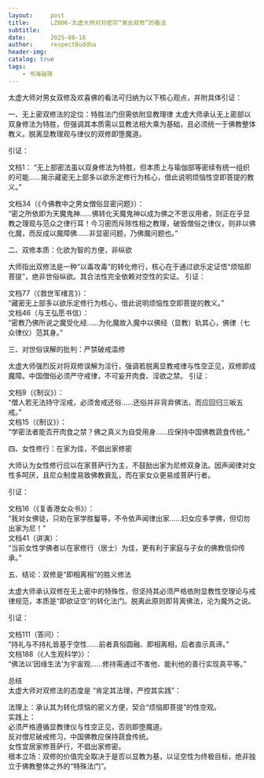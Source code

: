 ```yaml
---
layout:     post
title:      LZ006-太虚大师对对密宗“男女双修”的看法
subtitle:   
date:       2025-08-18
author:     respectBuddha
header-img: 
catalog: true
tags:
    - 书海骊珠
---
```


太虚大师对男女双修及欢喜佛的看法可归纳为以下核心观点，并附具体引证：

一、无上密双修法的定位：特胜法门但需依附显教理律
太虚大师承认无上密部以双身修法为特胜，但强调其本质需以显教法相大乘为基础，且必须统一于佛教整体教义。脱离显教理观与律仪的双修即堕魔道。

引证：

文档1：
“无上部密法虽以双身修法为特胜，但本质上与瑜伽部等密续有统一组织的可能……揭示藏密无上部多以欲乐定修行为核心，借此说明烦恼性空即菩提的教义。”

文档34（《今佛教中之男女僧俗显密问题》）：  
“密之所依即为天魔鬼神……佛转化天魔鬼神以成为佛之不思议用者，则正在乎显教之理观与范众之律行耳！今习密而斥除性相之教理，破毁僧俗之律仪，则非以佛化魔，而反成以魔障佛……非显密问题，乃佛魔问题也。”


二、双修本质：化欲为智的方便，非纵欲

大师指出双修法是一种“以毒攻毒”的转化修行，核心在于通过欲乐定证悟“烦恼即菩提”，绝非世俗纵欲。其合法性完全依赖对空性的实证。
引证：

文档77（《救世军绪言》）：  
“藏密无上部多以欲乐定修行为核心，借此说明烦恼性空即菩提的教义。”  
文档46（与王弘愿书信）：  
“密教乃佛所说之魔受化经……为化魔故入魔中以佛经（显教）轨其心，佛律（七众律仪）范其身。”


三、对世俗误解的批判：严禁破戒滥修

太虚大师强烈反对将双修误解为淫行，强调若脱离显教戒律与性空正见，双修即成魔障。中国僧俗必须严守戒律，不可妄开肉食、淫欲之禁。
引证：

文档9（《制议》）：  
“僧人若无法持守淫戒，必须舍戒还俗……还俗并非背弃佛法，而应回归三皈五戒。”  
文档15（《制议》）：  
“学密法者能否开肉食之禁？佛之真义为自受用身……应保持中国佛教蔬食传统。”  


四、女性修行：在家为佳，不倡出家修密

大师认为女性修行应以在家菩萨行为主，不鼓励出家为尼修双身法。因声闻律对女性多呵厌，且尼众制度易致佛教衰乱，而在家女众更易成菩萨行者。  

引证：

文档16（《复香港女众书》）：  
“我对女佛徒，只劝在家学胜鬘等，不令依声闻律出家……妇女应多学佛，但切勿出家为尼！”    
文档41（讲演）：  
“当前女性学佛者以在家修行（居士）为佳，更有利于家庭与子女的佛教信仰传承。”


五、结论：双修是“即相离相”的胜义修法

太虚大师承认双修在无上密中的特殊性，但坚持其必须严格依附显教性空理论与戒律规范，本质是“即欲证空”的转化法门。脱离此原则即背离佛法，沦为魔外之说。  

引证：

文档111（答问）：  
“持礼与不持礼皆基于空性……前者真俗圆融、即相离相，后者直示真谛。”  
文档188（《人生观科学》）：  
“佛法以‘因缘生法’为宇宙观……修持需通过不害他、能利他的善行实现真平等。”  


总结  
太虚大师对双修法的态度是 “肯定其法理，严控其实践”：

法理上：承认其为转化烦恼的密义方便，契合“烦恼即菩提”的性空观。  
实践上：  
必须严格遵循显教律仪与性空正见，否则即堕魔道。  
反对僧尼破戒修习，中国佛教应保持蔬食传统。  
女性宜居家修菩萨行，不倡出家修密。  
根本立场：双修的价值完全取决于是否以显教为基，以证空性为终极目标，绝非独立于佛教整体之外的“特殊法门”。